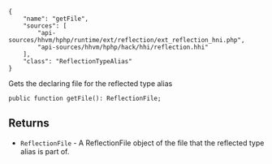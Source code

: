 ``` yamlmeta
{
    "name": "getFile",
    "sources": [
        "api-sources/hhvm/hphp/runtime/ext/reflection/ext_reflection_hni.php",
        "api-sources/hhvm/hphp/hack/hhi/reflection.hhi"
    ],
    "class": "ReflectionTypeAlias"
}
```




Gets the declaring file for the reflected type alias




``` Hack
public function getFile(): ReflectionFile;
```




## Returns




+ ` ReflectionFile ` - A ReflectionFile object of the file that the
  reflected type alias is part of.
<!-- HHAPIDOC -->
